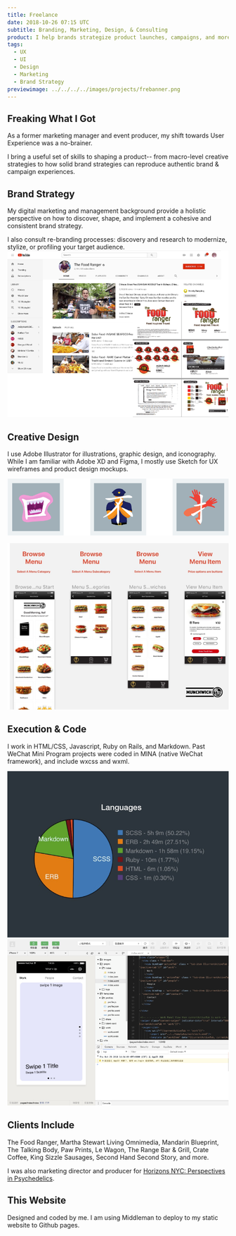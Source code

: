 ```yaml
---
title: Freelance
date: 2018-10-26 07:15 UTC
subtitle: Branding, Marketing, Design, & Consulting
product: I help brands strategize product launches, campaigns, and more through ideation, creation, technology, and execution.
tags:
  - UX
  - UI
  - Design
  - Marketing
  - Brand Strategy
previewimage: ../../../../images/projects/frebanner.png
---
```


## Freaking What I Got

As a former marketing manager and event producer, my shift towards User Experience was a no-brainer.

I bring a useful set of skills to shaping a product-- from macro-level creative strategies to how solid brand strategies can reproduce authentic brand & campaign experiences.

## Brand Strategy

My digital marketing and management background provide a holistic perspective on how to discover, shape, and implement a cohesive and consistent brand strategy.

I also consult re-branding processes: discovery and research to modernize, stylize, or profiling your target audience.
![brand](../images/projects/free_2.png)

## Creative Design

I use Adobe Illustrator for illustrations, graphic design, and iconography. While I am familiar with Adobe XD and Figma, I mostly use Sketch for UX wireframes and product design mockups.

![creative](../images/projects/free_1.png)

![munchwich](../images/projects/free_3.png)

## Execution & Code

I work in HTML/CSS, Javascript, Ruby on Rails, and Markdown. Past WeChat Mini Program projects were coded in MINA (native WeChat framework), and include wxcss and wxml.

![stack](../images/projects/free_5.png)
![wechat](../images/projects/free_4.png)

## Clients Include

The Food Ranger, Martha Stewart Living Omnimedia, Mandarin Blueprint, The Talking Body, Paw Prints, Le Wagon, The Range Bar & Grill, Crate Coffee, King Sizzle Sausages, Second Hand Second Story, and more.

I was also marketing director and producer for [Horizons NYC: Perspectives in Psychedelics](http://www.horizonsnyc.org).

## This Website

Designed and coded by me. I am using Middleman to deploy to my static website to Github pages.
